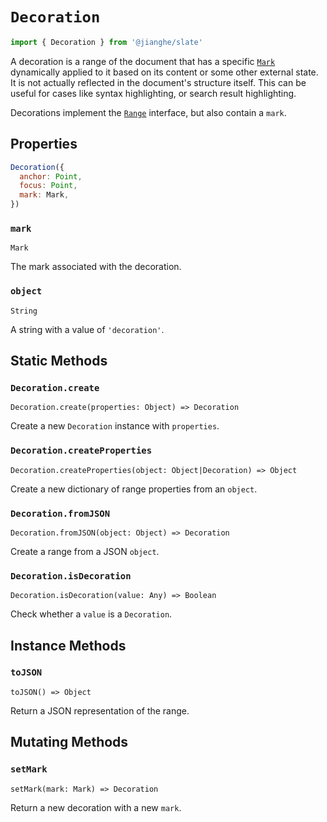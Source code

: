 # `Decoration`

```js
import { Decoration } from '@jianghe/slate'
```

A decoration is a range of the document that has a specific [`Mark`](./mark.md) dynamically applied to it based on its content or some other external state. It is not actually reflected in the document's structure itself. This can be useful for cases like syntax highlighting, or search result highlighting.

Decorations implement the [`Range`](./range.md) interface, but also contain a `mark`.

## Properties

```js
Decoration({
  anchor: Point,
  focus: Point,
  mark: Mark,
})
```

### `mark`

`Mark`

The mark associated with the decoration.

### `object`

`String`

A string with a value of `'decoration'`.

## Static Methods

### `Decoration.create`

`Decoration.create(properties: Object) => Decoration`

Create a new `Decoration` instance with `properties`.

### `Decoration.createProperties`

`Decoration.createProperties(object: Object|Decoration) => Object`

Create a new dictionary of range properties from an `object`.

### `Decoration.fromJSON`

`Decoration.fromJSON(object: Object) => Decoration`

Create a range from a JSON `object`.

### `Decoration.isDecoration`

`Decoration.isDecoration(value: Any) => Boolean`

Check whether a `value` is a `Decoration`.

## Instance Methods

### `toJSON`

`toJSON() => Object`

Return a JSON representation of the range.

## Mutating Methods

### `setMark`

`setMark(mark: Mark) => Decoration`

Return a new decoration with a new `mark`.
